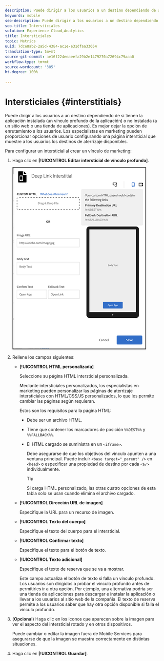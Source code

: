 ```yaml
---
description: Puede dirigir a los usuarios a un destino dependiendo de si tienen la aplicación instalada (un vínculo profundo de la aplicación) o no instalada (a un sitio web o una tienda de aplicaciones).
keywords: mobile
seo-description: Puede dirigir a los usuarios a un destino dependiendo de si tienen la aplicación instalada (un vínculo profundo de la aplicación) o no instalada (a un sitio web o una tienda de aplicaciones).
seo-title: Intersticiales
solution: Experience Cloud,Analytics
title: Intersticiales
topic: Metrics
uuid: 7dce8ab2-2a5d-4384-ac1e-e31dfaa33654
translation-type: tm+mt
source-git-commit: ae16f224eeaeefa29b2e1479270a72694c79aaa0
workflow-type: tm+mt
source-wordcount: '385'
ht-degree: 100%

---
```



# Intersticiales {#interstitials}

Puede dirigir a los usuarios a un destino dependiendo de si tienen la aplicación instalada (un vínculo profundo de la aplicación) o no instalada (a un sitio web o una tienda de aplicaciones). Es mejor dejar la opción de enrutamiento a los usuarios. Los especialistas en marketing pueden proporcionar opciones de usuario configurando una página intersticial que muestre a los usuarios los destinos de aterrizaje disponibles.

Para configurar un intersticial al  crear un vínculo de marketing:

1. Haga clic en **[!UICONTROL Editar intersticial de vínculo profundo]**.

   ![Intersticial de enlace profundo](assets/interstitial2.png)

1. Rellene los campos siguientes:

   * **[!UICONTROL HTML personalizada]**

      Seleccione su página HTML intersticial personalizada.

      Mediante intersticiales personalizados, los especialistas en marketing pueden personalizar las páginas de aterrizaje intersticiales con HTML/CSS/JS personalizados, lo que les permite cambiar las páginas según requieran.

      Estos son los requisitos para la página HTML:

      * Debe ser un archivo HTML.
      * Tiene que contener los marcadores de posición `%%DEST%%` y `%%FALLBACK%%`.
      * El HTML cargado se suministra en un `<iframe>`.

         Debe asegurarse de que los objetivos del vínculo apunten a una ventana principal. Puede incluir `<base target="_parent" />` en `<head>` o especificar una propiedad de destino por cada `<a/>` individualmente.

         >[!TIP]
         >
         >Si carga HTML personalizado, las otras cuatro opciones de esta tabla solo se usan cuando elimina el archivo cargado.
   * **[!UICONTROL Dirección URL de imagen]**

      Especifique la URL para un recurso de imagen.

   * **[!UICONTROL Texto del cuerpo]**

      Especifique el texto del cuerpo para el intersticial.

   * **[!UICONTROL Confirmar texto]**

      Especifique el texto para el botón de texto.

   * **[!UICONTROL Texto adicional]**

      Especifique el texto de reserva que se va a mostrar.

      Este campo actualiza el botón de texto si falla un vínculo profundo. Los usuarios son dirigidos a probar el vínculo profundo antes de permitirles ir a otra opción. Por ejemplo, una alternativa podría ser una tienda de aplicaciones para descargar e instalar la aplicación o llevar a los usuarios al sitio web de la compañía. El texto de reserva permite a los usuarios saber que hay otra opción disponible si falla el vínculo profundo.


1. (**Opcional**) Haga clic en los iconos que aparecen sobre la imagen para ver el aspecto del intersticial rotado y en otros dispositivos.

   Puede cambiar o editar la imagen fuera de Mobile Services para asegurarse de que la imagen se muestra correctamente en distintas situaciones.
1. Haga clic en **[!UICONTROL Guardar]**.
